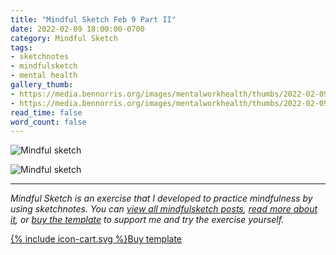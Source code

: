```yaml
---
title: "Mindful Sketch Feb 9 Part II"
date: 2022-02-09 18:00:00-0700
category: Mindful Sketch
tags:
- sketchnotes
- mindfulsketch
- mental health
gallery_thumb: 
- https://media.bennorris.org/images/mentalworkhealth/thumbs/2022-02-09-0750-mindfulsketch.jpg
- https://media.bennorris.org/images/mentalworkhealth/thumbs/2022-02-09-1800-mindfulsketch.jpg
read_time: false
word_count: false
---
```


![Mindful sketch](https://media.bennorris.org/images/mentalworkhealth/mindfulsketch/2022-02-09-0750-mindfulsketch.jpg)

![Mindful sketch](https://media.bennorris.org/images/mentalworkhealth/mindfulsketch/2022-02-09-1800-mindfulsketch.jpg)

***

*Mindful Sketch is an exercise that I developed to practice mindfulness by using sketchnotes. You can [view all mindfulsketch posts](/tags/mindfulsketch), [read more about it](/mindful-sketch-template/), or [buy the template](https://bennorris.shop/l/mindfulsketch) to support me and try the exercise yourself.*

<a href="https://bennorris.shop/l/mindfulsketch" class="btn"><span class="icon">{% include icon-cart.svg %}</span>Buy template</a>
